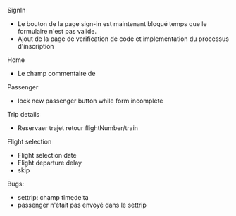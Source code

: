 SignIn
- Le bouton de la page sign-in est maintenant bloqué temps que le formulaire n'est pas valide.
- Ajout de la page de verification de code et implementation du processus d'inscription

Home
- Le champ commentaire de 


Passenger
- lock new passenger button while form incomplete

Trip details
- Reservaer trajet retour flightNumber/train

Flight selection
- Flight selection date
- Flight departure delay
- skip

Bugs:
- settrip: champ timedelta
- passenger n'était pas envoyé dans le settrip